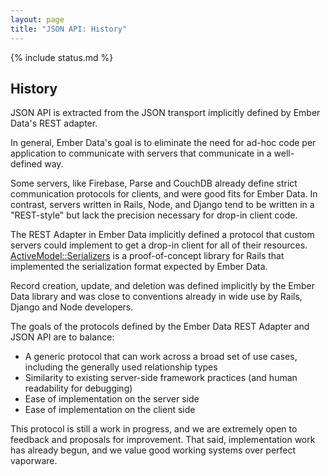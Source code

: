```yaml
---
layout: page
title: "JSON API: History"
---
```


{% include status.md %}

## History

JSON API is extracted from the JSON transport implicitly defined by
Ember Data's REST adapter.

In general, Ember Data's goal is to eliminate the need for ad-hoc code
per application to communicate with servers that communicate in a
well-defined way.

Some servers, like Firebase, Parse and CouchDB already define strict
communication protocols for clients, and were good fits for Ember Data.
In contrast, servers written in Rails, Node, and Django tend to be
written in a "REST-style" but lack the precision necessary for drop-in
client code.

The REST Adapter in Ember Data implicitly defined a protocol that
custom servers could implement to get a drop-in client for all of their
resources. [ActiveModel::Serializers][1] is a proof-of-concept library
for Rails that implemented the serialization format expected by Ember
Data.

[1]: https://github.com/rails-api/active_model_serializers

Record creation, update, and deletion was defined implicitly by the
Ember Data library and was close to conventions already in wide use by
Rails, Django and Node developers.

The goals of the protocols defined by the Ember Data REST Adapter and
JSON API are to balance:

* A generic protocol that can work across a broad set of use cases,
  including the generally used relationship types
* Similarity to existing server-side framework practices (and human
  readability for debugging)
* Ease of implementation on the server side 
* Ease of implementation on the client side

This protocol is still a work in progress, and we are extremely open to
feedback and proposals for improvement. That said, implementation work
has already begun, and we value good working systems over perfect
vaporware.
